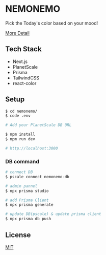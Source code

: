 # NEMONEMO

Pick the Today's color based on your mood!

[More Detail](https://miniredpanda.notion.site/NEMONEMO-8a044fd3b86b43ddac1da8bd25e2c9b0)

## Tech Stack

- Next.js
- PlanetScale
- Prisma
- TailwindCSS
- react-color

## Setup

```bash
$ cd nemonemo/
$ code .env

# Add your PlanetScale DB URL

$ npm install
$ npm run dev

# http://localhost:3000
```

### DB command

```bash
# connect DB
$ pscale connect nemonemo-db

# admin pannel
$ npx prisma studio

# add Prisma Client
$ npx prisma generate

# update DB(pscale) & update prisma client
$ npx prisma db push

```

## License

[MIT](https://choosealicense.com/licenses/mit/)
